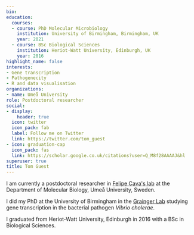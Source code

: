 ```yaml
---
bio: 
education:
  courses:
  - course: PhD Molecular Microbiology
    institution: University of Birmingham, Birmingham, UK
    year: 2021
  - course: BSc Biological Sciences
    institution: Heriot-Watt University, Edinburgh, UK
    year: 2016
highlight_name: false
interests:
- Gene transcription
- Pathogenecity
- R and data visualisation
organizations:
- name: Umeå University
role: Postdoctoral researcher
social:
- display:
    header: true
  icon: twitter
  icon_pack: fab
  label: Follow me on Twitter
  link: https://twitter.com/tom_guest
- icon: graduation-cap
  icon_pack: fas
  link: https://scholar.google.co.uk/citations?user=Q_M8f28AAAAJ&hl
superuser: true
title: Tom Guest
---
```


I am currently a postdoctoral researcher in [Felipe Cava's lab](https://www.thecavalab.com) at the Department of Molecular Biology, Umeå University, Sweden. 

I did my PhD at the University of Birmingham in the [Grainger Lab](https://www.graingerlab.com) studying gene transcription in the bacterial pathogen _Vibrio cholerae_.

I graduated from Heriot-Watt University, Edinburgh in 2016 with a BSc in Biological Sciences.